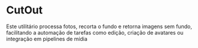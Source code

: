 # CutOut
Este utilitário processa fotos, recorta o fundo e retorna imagens sem fundo, facilitando a automação de tarefas como edição, criação de avatares ou integração em pipelines de mídia
